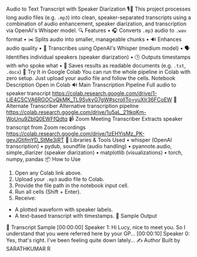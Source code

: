 Audio to Text Transcript with Speaker Diarization 🎙️📝
This project processes long audio files (e.g. `.mp3`) into clean, speaker-separated transcripts using a combination of audio enhancement, speaker diarization, and transcription via OpenAI's Whisper model.
🔍 Features
•	🎧 Converts `.mp3` audio to `.wav` format
•	✂️ Splits audio into smaller, manageable chunks
•	🔊 Enhances audio quality
•	🧠 Transcribes using OpenAI's Whisper (medium model)
•	🗣️ Identifies individual speakers (speaker diarization)
•	🕒 Outputs timestamps with who spoke what
•	📄 Saves results as readable documents (e.g. `.txt`, `.docx`)
🚀 Try It in Google Colab
You can run the whole pipeline in Colab with zero setup. Just upload your audio file and follow the cells.
Notebook	Description	Open in Colab
🔊 Main Transcription Pipeline	Full audio to speaker transcript	https://colab.research.google.com/drive/1-LiE4CSCVA6RGOCvQkMK_TL9SvkyG7gW#scrollTo=yuXIr36FCoEW
🎯 Alternate Transcriber	Alternative transcription pipeline	https://colab.research.google.com/drive/1u5aL_21tkqKm-WoUnu9ZblQ0EWFfQdtq
📹 Zoom Meeting Transcriber	Extracts speaker transcript from Zoom recordings	https://colab.research.google.com/drive/1zEHYisMz_PK-gevJGtifmYD_StMe3iRT
🧱 Libraries & Tools Used
•	whisper (OpenAI transcription)
•	pydub, soundfile (audio handling)
•	pyannote.audio, simple_diarizer (speaker diarization)
•	matplotlib (visualizations)
•	torch, numpy, pandas
📦 How to Use
1.	Open any Colab link above.
2.	Upload your `.mp3` audio file to Colab.
3.	Provide the file path in the notebook input cell.
4.	Run all cells (Shift + Enter).
5.	Receive:
 - A plotted waveform with speaker labels.
 - A text-based transcript with timestamps.
📸 Sample Output
 
 
📝 Transcript Sample
[00:00:00] Speaker 1: Hi Lucy, nice to meet you. So I understand that you were referred here by your GP...
[00:00:10] Speaker 0: Yes, that's right. I've been feeling quite down lately...
✍️ Author
Built by SARATHKUMAR R
